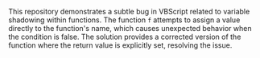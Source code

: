 This repository demonstrates a subtle bug in VBScript related to variable shadowing within functions. The function `f` attempts to assign a value directly to the function's name, which causes unexpected behavior when the condition is false. The solution provides a corrected version of the function where the return value is explicitly set, resolving the issue.